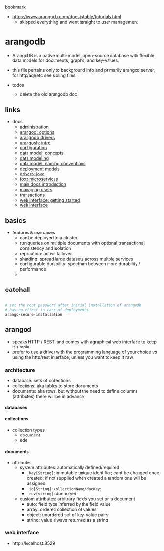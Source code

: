bookmark

- https://www.arangodb.com/docs/stable/tutorials.html
  - skipped everything and went straight to user management

# arangodb

- ArangoDB is a native multi-model, open-source database with flexible data models for documents, graphs, and key-values.
- this file pertains only to background info and primarily arangod server, for http/aql/etc see sibling files

- todos
  - delete the old arangodb doc

## links

- docs
  - [administration](https://www.arangodb.com/docs/stable/administration.html)
  - [arangod: options](https://www.arangodb.com/docs/stable/programs-arangod-options.html)
  - [arangodb drivers](https://www.arangodb.com/docs/stable/drivers/)
  - [arangosh: intro](https://www.arangodb.com/docs/stable/programs-arangosh.html)
  - [configuration](https://www.arangodb.com/docs/stable/administration-configuration.html)
  - [data model: concepts](https://www.arangodb.com/docs/stable/data-modeling-concepts.html)
  - [data modeling](https://www.arangodb.com/docs/stable/data-modeling.html)
  - [data model: naming conventions](https://www.arangodb.com/docs/stable/data-modeling-naming-conventions.html)
  - [deployment models](https://www.arangodb.com/docs/stable/deployment.html)
  - [drivers: java](https://github.com/arangodb/arangodb-java-driver#learn-more)
  - [foxx microservices](https://www.arangodb.com/docs/stable/foxx.html)
  - [main docs introduction](https://www.arangodb.com/docs/stable/index.html)
  - [managing users](https://www.arangodb.com/docs/stable/administration-managing-users.html)
  - [transactions](https://www.arangodb.com/docs/stable/transactions.html)
  - [web interface: getting started](https://www.arangodb.com/docs/stable/getting-started-web-interface.html)
  - [web interface](https://www.arangodb.com/docs/stable/programs-web-interface.html)

## basics

- features & use cases
  - can be deployed to a cluster
  - run queries on multiple documents with optional transactional consistency and isolation
  - replication: active failover
  - sharding: spread large datasets across multple services
  - configurable durability: spectrum between more durability / performance
  -

## catchall

```sh

# set the root password after initial installation of arangodb
# has no effect in case of deployments
arango-secure-installation


```

## arangod

- speaks HTTP / REST, and comes with agraphical web interface to keep it simple
- prefer to use a driver with the programming language of your choice vs using the http/rest interface, unless you want to keep it raw

### architecture

- database: sets of collections
- collections: aka tables to store documents
- documents: aka rows, but without the need to define columns (attributes) there will be in advance

#### databases

#### collections

- collection types
  - document
  - ede

#### documents

- attributes
  - system attributes: automatically defined/required
    - `_key[String]`: immutable unique identifier; cant be changed once created; if not supplied when created a random one will be assigned
    - `_id[String]`: `collectionName/docKey`:
    - `_rev[String]`: dunno yet
  - custom attributes: arbitrary fields you set on a document
    - auto: field type inferred by the field value
    - array: ordered collection of values
    - object: unordered set of key-value pairs
    - string: value always returned as a string

### web interface

- http://localhost:8529
